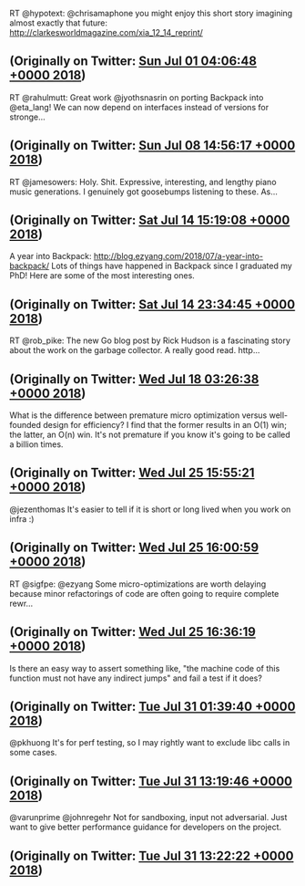 RT @hypotext: @chrisamaphone you might enjoy this short story imagining almost exactly that future: http://clarkesworldmagazine.com/xia_12_14_reprint/

(Originally on Twitter: [Sun Jul 01 04:06:48 +0000 2018](https://twitter.com/ezyang/status/1013272686515105792))
----
RT @rahulmutt: Great work @jyothsnasrin on porting Backpack into @eta_lang! We can now depend on interfaces instead of versions for stronge…

(Originally on Twitter: [Sun Jul 08 14:56:17 +0000 2018](https://twitter.com/ezyang/status/1015972847712391168))
----
RT @jamesowers: Holy. Shit. Expressive, interesting, and lengthy piano music generations. I genuinely got goosebumps listening to these. As…

(Originally on Twitter: [Sat Jul 14 15:19:08 +0000 2018](https://twitter.com/ezyang/status/1018152926559330304))
----
A year into Backpack: http://blog.ezyang.com/2018/07/a-year-into-backpack/ Lots of things have happened in Backpack since I graduated my PhD! Here are some of the most interesting ones.

(Originally on Twitter: [Sat Jul 14 23:34:45 +0000 2018](https://twitter.com/ezyang/status/1018277653034487808))
----
RT @rob_pike: The new Go blog post by Rick Hudson is a fascinating story about the work on the garbage collector. A really good read.  http…

(Originally on Twitter: [Wed Jul 18 03:26:38 +0000 2018](https://twitter.com/ezyang/status/1019423171043364865))
----
What is the difference between premature micro optimization versus well-founded design for efficiency? I find that the former results in an O(1) win; the latter, an O(n) win. It's not premature if you know it's going to be called a billion times.

(Originally on Twitter: [Wed Jul 25 15:55:21 +0000 2018](https://twitter.com/ezyang/status/1022148305579659266))
----
@jezenthomas It's easier to tell if it is short or long lived when you work on infra :)

(Originally on Twitter: [Wed Jul 25 16:00:59 +0000 2018](https://twitter.com/ezyang/status/1022149724743389185))
----
RT @sigfpe: @ezyang Some micro-optimizations are worth delaying because minor refactorings of code are often going to require complete rewr…

(Originally on Twitter: [Wed Jul 25 16:36:19 +0000 2018](https://twitter.com/ezyang/status/1022158616084852737))
----
Is there an easy way to assert something like, "the machine code of this function must not have any indirect jumps" and fail a test if it does?

(Originally on Twitter: [Tue Jul 31 01:39:40 +0000 2018](https://twitter.com/ezyang/status/1024107293615513600))
----
@pkhuong It's for perf testing, so I may rightly want to exclude libc calls in some cases.

(Originally on Twitter: [Tue Jul 31 13:19:46 +0000 2018](https://twitter.com/ezyang/status/1024283477905170433))
----
@varunprime @johnregehr Not for sandboxing, input not adversarial. Just want to give better performance guidance for developers on the project.

(Originally on Twitter: [Tue Jul 31 13:22:22 +0000 2018](https://twitter.com/ezyang/status/1024284133214900224))
----

